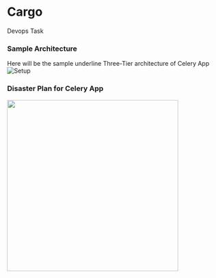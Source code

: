 # Cargo
Devops Task
### Sample Architecture

Here will be the sample underline Three-Tier architecture of Celery App
![Setup](https://user-images.githubusercontent.com/78690371/140008582-4a4bb976-fff1-47c7-974d-563b5e58c3d3.png)

### Disaster Plan for Celery App
<img src="https://github.com/demo-syte/Cargo/assets/78690371/61a6da10-35d3-42bd-941e-7a5a5eed9b06" width="400"/>
